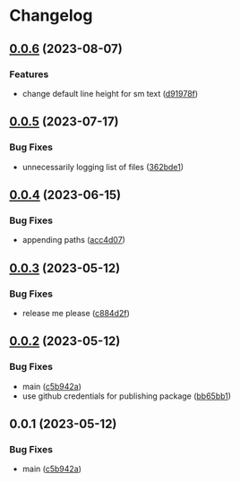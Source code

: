 # Changelog

## [0.0.6](https://github.com/krystal/shard-tailwind/compare/v0.0.5...v0.0.6) (2023-08-07)


### Features

* change default line height for sm text ([d91978f](https://github.com/krystal/shard-tailwind/commit/d91978fa678688d58055eaa8cc0a29e88aee541e))

## [0.0.5](https://github.com/krystal/shard-tailwind/compare/v0.0.4...v0.0.5) (2023-07-17)


### Bug Fixes

* unnecessarily logging list of files ([362bde1](https://github.com/krystal/shard-tailwind/commit/362bde1a5e2f4344bf04b830e9a23619afd66ce4))

## [0.0.4](https://github.com/krystal/shard-tailwind/compare/v0.0.3...v0.0.4) (2023-06-15)


### Bug Fixes

* appending paths ([acc4d07](https://github.com/krystal/shard-tailwind/commit/acc4d07660ff6fd96dc7ba6f7bbdf8eca2b1726f))

## [0.0.3](https://github.com/krystal/shard-tailwind/compare/v0.0.2...v0.0.3) (2023-05-12)


### Bug Fixes

* release me please ([c884d2f](https://github.com/krystal/shard-tailwind/commit/c884d2f565497e7144af77dfbdc6ba9d03af3f5c))

## [0.0.2](https://github.com/krystal/shard-tailwind/compare/v0.0.1...v0.0.2) (2023-05-12)


### Bug Fixes

* main ([c5b942a](https://github.com/krystal/shard-tailwind/commit/c5b942aaf01bb94cfa0ed5f141bc2e5419c3ea6d))
* use github credentials for publishing package ([bb65bb1](https://github.com/krystal/shard-tailwind/commit/bb65bb1fa11475b354e95563fdc0ba00c4031100))

## 0.0.1 (2023-05-12)


### Bug Fixes

* main ([c5b942a](https://github.com/krystal/shard-tailwind/commit/c5b942aaf01bb94cfa0ed5f141bc2e5419c3ea6d))
